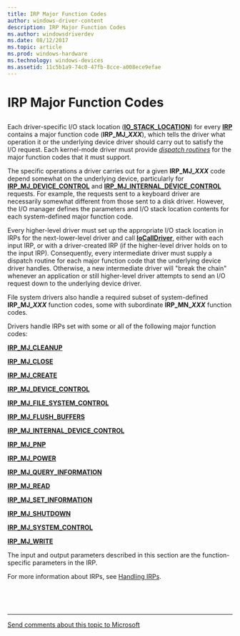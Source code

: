 ```yaml
---
title: IRP Major Function Codes
author: windows-driver-content
description: IRP Major Function Codes
ms.author: windowsdriverdev
ms.date: 08/12/2017
ms.topic: article
ms.prod: windows-hardware
ms.technology: windows-devices
ms.assetid: 11c5b1a9-74c0-47fb-8cce-a008ece9efae
---
```


# IRP Major Function Codes


## <a href="" id="ddk-irp-major-function-codes-kr"></a>


Each driver-specific I/O stack location ([**IO\_STACK\_LOCATION**](https://msdn.microsoft.com/library/windows/hardware/ff550659)) for every [**IRP**](https://msdn.microsoft.com/library/windows/hardware/ff550694) contains a major function code (**IRP\_MJ\_*XXX***), which tells the driver what operation it or the underlying device driver should carry out to satisfy the I/O request. Each kernel-mode driver must provide [*dispatch routines*](https://msdn.microsoft.com/library/windows/hardware/ff556277#wdkgloss-dispatch-routine) for the major function codes that it must support.

The specific operations a driver carries out for a given **IRP\_MJ\_*XXX*** code depend somewhat on the underlying device, particularly for [**IRP\_MJ\_DEVICE\_CONTROL**](irp-mj-device-control.md) and [**IRP\_MJ\_INTERNAL\_DEVICE\_CONTROL**](irp-mj-internal-device-control.md) requests. For example, the requests sent to a keyboard driver are necessarily somewhat different from those sent to a disk driver. However, the I/O manager defines the parameters and I/O stack location contents for each system-defined major function code.

Every higher-level driver must set up the appropriate I/O stack location in IRPs for the next-lower-level driver and call [**IoCallDriver**](https://msdn.microsoft.com/library/windows/hardware/ff548336), either with each input IRP, or with a driver-created IRP (if the higher-level driver holds on to the input IRP). Consequently, every intermediate driver must supply a dispatch routine for each major function code that the underlying device driver handles. Otherwise, a new intermediate driver will "break the chain" whenever an application or still higher-level driver attempts to send an I/O request down to the underlying device driver.

File system drivers also handle a required subset of system-defined **IRP\_MJ\_*XXX*** function codes, some with subordinate **IRP\_MN\_*XXX*** function codes.

Drivers handle IRPs set with some or all of the following major function codes:

[**IRP\_MJ\_CLEANUP**](irp-mj-cleanup.md)

[**IRP\_MJ\_CLOSE**](irp-mj-close.md)

[**IRP\_MJ\_CREATE**](irp-mj-create.md)

[**IRP\_MJ\_DEVICE\_CONTROL**](irp-mj-device-control.md)

[**IRP\_MJ\_FILE\_SYSTEM\_CONTROL**](irp-mj-file-system-control.md)

[**IRP\_MJ\_FLUSH\_BUFFERS**](irp-mj-flush-buffers.md)

[**IRP\_MJ\_INTERNAL\_DEVICE\_CONTROL**](irp-mj-internal-device-control.md)

[**IRP\_MJ\_PNP**](irp-mj-pnp.md)

[**IRP\_MJ\_POWER**](irp-mj-power.md)

[**IRP\_MJ\_QUERY\_INFORMATION**](irp-mj-query-information.md)

[**IRP\_MJ\_READ**](irp-mj-read.md)

[**IRP\_MJ\_SET\_INFORMATION**](irp-mj-set-information.md)

[**IRP\_MJ\_SHUTDOWN**](irp-mj-shutdown.md)

[**IRP\_MJ\_SYSTEM\_CONTROL**](irp-mj-system-control.md)

[**IRP\_MJ\_WRITE**](irp-mj-write.md)

The input and output parameters described in this section are the function-specific parameters in the IRP.

For more information about IRPs, see [Handling IRPs](https://msdn.microsoft.com/library/windows/hardware/ff546847).

 

 


--------------------
[Send comments about this topic to Microsoft](mailto:wsddocfb@microsoft.com?subject=Documentation%20feedback%20%5Bkernel\kernel%5D:%20IRP%20Major%20Function%20Codes%20%20RELEASE:%20%288/10/2017%29&body=%0A%0APRIVACY%20STATEMENT%0A%0AWe%20use%20your%20feedback%20to%20improve%20the%20documentation.%20We%20don't%20use%20your%20email%20address%20for%20any%20other%20purpose,%20and%20we'll%20remove%20your%20email%20address%20from%20our%20system%20after%20the%20issue%20that%20you're%20reporting%20is%20fixed.%20While%20we're%20working%20to%20fix%20this%20issue,%20we%20might%20send%20you%20an%20email%20message%20to%20ask%20for%20more%20info.%20Later,%20we%20might%20also%20send%20you%20an%20email%20message%20to%20let%20you%20know%20that%20we've%20addressed%20your%20feedback.%0A%0AFor%20more%20info%20about%20Microsoft's%20privacy%20policy,%20see%20http://privacy.microsoft.com/default.aspx. "Send comments about this topic to Microsoft")


